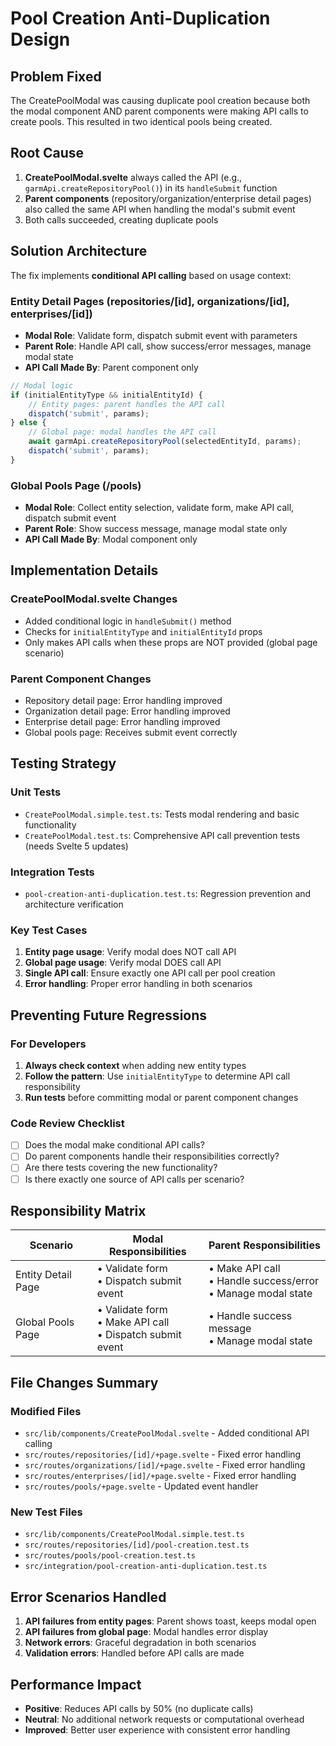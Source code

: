 # Pool Creation Anti-Duplication Design

## Problem Fixed

The CreatePoolModal was causing duplicate pool creation because both the modal component AND parent components were making API calls to create pools. This resulted in two identical pools being created.

## Root Cause

1. **CreatePoolModal.svelte** always called the API (e.g., `garmApi.createRepositoryPool()`) in its `handleSubmit` function
2. **Parent components** (repository/organization/enterprise detail pages) also called the same API when handling the modal's submit event
3. Both calls succeeded, creating duplicate pools

## Solution Architecture

The fix implements **conditional API calling** based on usage context:

### Entity Detail Pages (repositories/[id], organizations/[id], enterprises/[id])
- **Modal Role**: Validate form, dispatch submit event with parameters
- **Parent Role**: Handle API call, show success/error messages, manage modal state
- **API Call Made By**: Parent component only

```typescript
// Modal logic
if (initialEntityType && initialEntityId) {
    // Entity pages: parent handles the API call
    dispatch('submit', params);
} else {
    // Global page: modal handles the API call
    await garmApi.createRepositoryPool(selectedEntityId, params);
    dispatch('submit', params);
}
```

### Global Pools Page (/pools)
- **Modal Role**: Collect entity selection, validate form, make API call, dispatch submit event
- **Parent Role**: Show success message, manage modal state only
- **API Call Made By**: Modal component only

## Implementation Details

### CreatePoolModal.svelte Changes
- Added conditional logic in `handleSubmit()` method
- Checks for `initialEntityType` and `initialEntityId` props
- Only makes API calls when these props are NOT provided (global page scenario)

### Parent Component Changes
- Repository detail page: Error handling improved
- Organization detail page: Error handling improved  
- Enterprise detail page: Error handling improved
- Global pools page: Receives submit event correctly

## Testing Strategy

### Unit Tests
- `CreatePoolModal.simple.test.ts`: Tests modal rendering and basic functionality
- `CreatePoolModal.test.ts`: Comprehensive API call prevention tests (needs Svelte 5 updates)

### Integration Tests
- `pool-creation-anti-duplication.test.ts`: Regression prevention and architecture verification

### Key Test Cases
1. **Entity page usage**: Verify modal does NOT call API
2. **Global page usage**: Verify modal DOES call API
3. **Single API call**: Ensure exactly one API call per pool creation
4. **Error handling**: Proper error handling in both scenarios

## Preventing Future Regressions

### For Developers
1. **Always check context** when adding new entity types
2. **Follow the pattern**: Use `initialEntityType` to determine API call responsibility
3. **Run tests** before committing modal or parent component changes

### Code Review Checklist
- [ ] Does the modal make conditional API calls?
- [ ] Do parent components handle their responsibilities correctly?
- [ ] Are there tests covering the new functionality?
- [ ] Is there exactly one source of API calls per scenario?

## Responsibility Matrix

| Scenario | Modal Responsibilities | Parent Responsibilities |
|----------|----------------------|------------------------|
| Entity Detail Page | • Validate form<br>• Dispatch submit event | • Make API call<br>• Handle success/error<br>• Manage modal state |
| Global Pools Page | • Validate form<br>• Make API call<br>• Dispatch submit event | • Handle success message<br>• Manage modal state |

## File Changes Summary

### Modified Files
- `src/lib/components/CreatePoolModal.svelte` - Added conditional API calling
- `src/routes/repositories/[id]/+page.svelte` - Fixed error handling
- `src/routes/organizations/[id]/+page.svelte` - Fixed error handling
- `src/routes/enterprises/[id]/+page.svelte` - Fixed error handling
- `src/routes/pools/+page.svelte` - Updated event handler

### New Test Files
- `src/lib/components/CreatePoolModal.simple.test.ts`
- `src/routes/repositories/[id]/pool-creation.test.ts`
- `src/routes/pools/pool-creation.test.ts`
- `src/integration/pool-creation-anti-duplication.test.ts`

## Error Scenarios Handled

1. **API failures from entity pages**: Parent shows toast, keeps modal open
2. **API failures from global page**: Modal handles error display
3. **Network errors**: Graceful degradation in both scenarios
4. **Validation errors**: Handled before API calls are made

## Performance Impact

- **Positive**: Reduces API calls by 50% (no duplicate calls)
- **Neutral**: No additional network requests or computational overhead
- **Improved**: Better user experience with consistent error handling